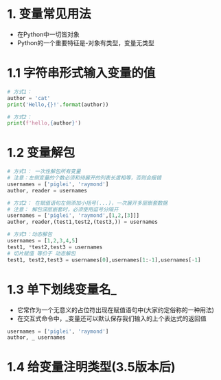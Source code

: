 # 1. 变量常见用法
* 在Python中一切皆对象
* Python的一个重要特征是-对象有类型，变量无类型
# 1.1 字符串形式输入变量的值
```python
# 方式1：
author = 'cat'
print('Hello,{}!'.format(author))

# 方式2：
print(f'hello,{author}')
```
# 1.2 变量解包
```python
# 方式1： 一次性解包所有变量
# 注意：左侧变量的个数必须和待展开的列表长度相等，否则会报错
usernames = ['piglei', 'raymond']
author, reader = usernames

# 方式2： 在赋值语句左侧添加小括号(...)，一次展开多层嵌套数据
# 注意： 解包深层嵌套时，必须使用逗号分隔开
usernames = ['piglei', 'raymond',[1,2,[3]]]
author, reader,(test1,test2,(test3,)) = usernames

# 方式3：动态解包
usernames = [1,2,3,4,5]
test1, *test2,test3 = usernames
# 切片赋值 等价于 动态解包
test1, test2,test3 = usernames[0],usernames[1:-1],usernames[-1]
```
# 1.3 单下划线变量名_
* 它常作为一个无意义的占位符出现在赋值语句中(大家约定俗称的一种用法)
* 在交互式命令中，_变量还可以默认保存我们输入的上个表达式的返回值
```python
usernames = ['piglei', 'raymond']
author, _ usernames
```

# 1.4 给变量注明类型(3.5版本后)

